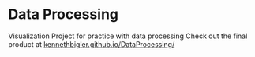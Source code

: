 # Data Processing
Visualization Project for practice with data processing
Check out the final product at [kennethbigler.github.io/DataProcessing/](http://kennethbigler.github.io/DataProcessing/)